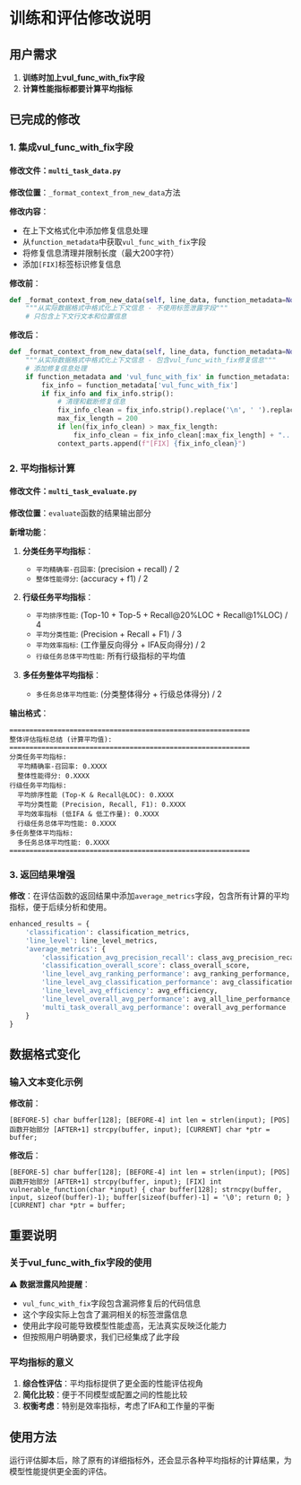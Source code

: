 # 训练和评估修改说明

## 用户需求
1. **训练时加上vul_func_with_fix字段**
2. **计算性能指标都要计算平均指标**

## 已完成的修改

### 1. 集成vul_func_with_fix字段

#### 修改文件：`multi_task_data.py`

**修改位置**：`_format_context_from_new_data`方法

**修改内容**：
- 在上下文格式化中添加修复信息处理
- 从`function_metadata`中获取`vul_func_with_fix`字段
- 将修复信息清理并限制长度（最大200字符）
- 添加`[FIX]`标签标识修复信息

**修改前**：
```python
def _format_context_from_new_data(self, line_data, function_metadata=None):
    """从实际数据格式中格式化上下文信息 - 不使用标签泄露字段"""
    # 只包含上下文行文本和位置信息
```

**修改后**：
```python
def _format_context_from_new_data(self, line_data, function_metadata=None):
    """从实际数据格式中格式化上下文信息 - 包含vul_func_with_fix修复信息"""
    # 添加修复信息处理
    if function_metadata and 'vul_func_with_fix' in function_metadata:
        fix_info = function_metadata['vul_func_with_fix']
        if fix_info and fix_info.strip():
            # 清理和截断修复信息
            fix_info_clean = fix_info.strip().replace('\n', ' ').replace('\t', ' ')
            max_fix_length = 200
            if len(fix_info_clean) > max_fix_length:
                fix_info_clean = fix_info_clean[:max_fix_length] + "..."
            context_parts.append(f"[FIX] {fix_info_clean}")
```

### 2. 平均指标计算

#### 修改文件：`multi_task_evaluate.py`

**修改位置**：`evaluate`函数的结果输出部分

**新增功能**：

1. **分类任务平均指标**：
   - `平均精确率-召回率`: (precision + recall) / 2
   - `整体性能得分`: (accuracy + f1) / 2

2. **行级任务平均指标**：
   - `平均排序性能`: (Top-10 + Top-5 + Recall@20%LOC + Recall@1%LOC) / 4
   - `平均分类性能`: (Precision + Recall + F1) / 3
   - `平均效率指标`: (工作量反向得分 + IFA反向得分) / 2
   - `行级任务总体平均性能`: 所有行级指标的平均值

3. **多任务整体平均指标**：
   - `多任务总体平均性能`: (分类整体得分 + 行级总体得分) / 2

**输出格式**：
```
============================================================
整体评估指标总结 (计算平均值):
============================================================
分类任务平均指标:
  平均精确率-召回率: 0.XXXX
  整体性能得分: 0.XXXX
行级任务平均指标:
  平均排序性能 (Top-K & Recall@LOC): 0.XXXX
  平均分类性能 (Precision, Recall, F1): 0.XXXX
  平均效率指标 (低IFA & 低工作量): 0.XXXX
  行级任务总体平均性能: 0.XXXX
多任务整体平均指标:
  多任务总体平均性能: 0.XXXX
============================================================
```

### 3. 返回结果增强

**修改**：在评估函数的返回结果中添加`average_metrics`字段，包含所有计算的平均指标，便于后续分析和使用。

```python
enhanced_results = {
    'classification': classification_metrics,
    'line_level': line_level_metrics,
    'average_metrics': {
        'classification_avg_precision_recall': class_avg_precision_recall,
        'classification_overall_score': class_overall_score,
        'line_level_avg_ranking_performance': avg_ranking_performance,
        'line_level_avg_classification_performance': avg_classification_performance,
        'line_level_avg_efficiency': avg_efficiency,
        'line_level_overall_avg_performance': avg_all_line_performance,
        'multi_task_overall_avg_performance': overall_avg_performance
    }
}
```

## 数据格式变化

### 输入文本变化示例

**修改前**：
```
[BEFORE-5] char buffer[128]; [BEFORE-4] int len = strlen(input); [POS] 函数开始部分 [AFTER+1] strcpy(buffer, input); [CURRENT] char *ptr = buffer;
```

**修改后**：
```
[BEFORE-5] char buffer[128]; [BEFORE-4] int len = strlen(input); [POS] 函数开始部分 [AFTER+1] strcpy(buffer, input); [FIX] int vulnerable_function(char *input) { char buffer[128]; strncpy(buffer, input, sizeof(buffer)-1); buffer[sizeof(buffer)-1] = '\0'; return 0; } [CURRENT] char *ptr = buffer;
```

## 重要说明

### 关于vul_func_with_fix字段的使用

⚠️ **数据泄露风险提醒**：
- `vul_func_with_fix`字段包含漏洞修复后的代码信息
- 这个字段实际上包含了漏洞相关的标签泄露信息
- 使用此字段可能导致模型性能虚高，无法真实反映泛化能力
- 但按照用户明确要求，我们已经集成了此字段

### 平均指标的意义

1. **综合性评估**：平均指标提供了更全面的性能评估视角
2. **简化比较**：便于不同模型或配置之间的性能比较
3. **权衡考虑**：特别是效率指标，考虑了IFA和工作量的平衡

## 使用方法

运行评估脚本后，除了原有的详细指标外，还会显示各种平均指标的计算结果，为模型性能提供更全面的评估。 